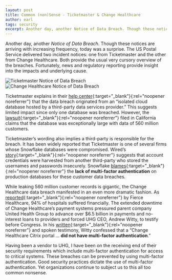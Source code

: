 ```yaml
---
layout: post
title: Common (non)Sense - Ticketmaster & Change Healthcare
author: earl
tags: security
excerpt: Another day, another Notice of Data Breach. Though these notices are arriving with increasing frequency.... These breaches can be prevented by using multi-factor authentication. Yet organizations continue to subject us to this all too common nonsense.
---
```

Another day, another _Notice of Data Breach_. Though these notices are arriving with increasing frequency, today was a surprise. The US Postal Service delivered two incident notices: one from Ticketmaster and the other from Change Healthcare. Both provide the usual very cursory overview of the breaches. Fortunately, news and regulatory reporting provide insight into the impacts and underlying cause.

![Ticketmaster Notice of Data Breach](/assets/img/2024-07-17-ticketmaster.jpg)
![Change Healthcare Notice of Data Breach](/assets/img/2024-07-29-changehealthcare.jpg)

Ticketmaster explains in their [help center](https://help.ticketmaster.com/hc/en-us/articles/26110487861137-Ticketmaster-Data-Security-Incident){:target="_blank"}{:rel="noopener noreferrer"} that the data breach originated from an “isolated cloud database hosted by a third-party data services provider.” This suggests limited impact since only one database was breached. However, the [lawsuit](https://www.classaction.org/media/ryan-et-al-v-ticketmaster-llc-et-al.pdf){:target="_blank"}{:rel="noopener noreferrer"} filed in California claims that the database was exceptionally large with data of 560 million customers.

Ticketmaster’s wording also implies a third\-party is responsible for the breach. It has been widely reported that Ticketmaster is one of several firms whose Snowflake databases were compromised. Wired’s [story](https://www.wired.com/story/epam-snowflake-ticketmaster-breach-shinyhunters/){:target="_blank"}{:rel="noopener noreferrer"} suggests that account credentials were harvested from another third-party who stored the usernames and passwords insecurely. Snowflake [blames](https://snowflake.discourse.group/t/detecting-and-preventing-unauthorized-user-access/8967){:target="_blank"}{:rel="noopener noreferrer"} the **lack of multi-factor authentication** on production databases for these customer data breaches.

While leaking 560 million customer records is gigantic, the Change Healthcare data breach manifested in an even more dramatic fashion. As [reported](https://www.fiercehealthcare.com/providers/aha-94-hospitals-financially-impacted-change-healthcares-cyberattack){:target="_blank"}{:rel="noopener noreferrer"} by Fierce Healthcare, 94% of hospitals suffered financially. The extended downtime of Change Healthcare’s payment systems pressured parent company United Health Group to advance over $6.5 billion in payments and no-interest loans to providers and forced UHG CEO, Andrew Witty, to testify before Congress. In his [written](https://s3.documentcloud.org/documents/24626988/uhgs-witty-house-testimony.pdf){:target="_blank"}{:rel="noopener noreferrer"} and spoken testimony, Witty confessed that a “Change Healthcare Citrix portal … **did not have multi-factor authentication**.”

Having been a vendor to UHG, I have been on the receiving end of their security requirements which include multi-factor authentication for access to critical systems. These breaches can be prevented by using multi-factor authentication. Good security practices dictate the use of multi-factor authentication. Yet organizations continue to subject us to this all too common nonsense.